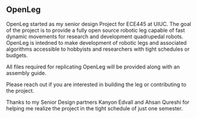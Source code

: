## Open**Leg**

OpenLeg started as my senior design Project for ECE445 at UIUC. The goal of the project is to provide a fully open source robotic leg capable of fast dynamic movements for research and development quadrupedal robots. OpenLeg is intedned to make development of robotic legs and associated algorithms accessible to hobbyists and researchers with tight schedules or budgets. 

All files required for replicating OpenLeg will be provided along with an assembly guide. 

Please reach out if you are interested in building the leg or contributing to the project.

Thanks to my Senior Design partners Kanyon Edvall and Ahsan Qureshi for helping me realize the project in the tight schedule of just one semester.

